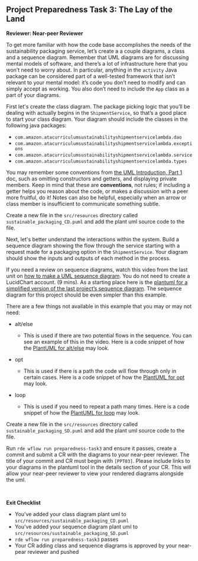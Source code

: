 ## Project Preparedness Task 3: The Lay of the Land

**Reviewer: Near-peer Reviewer**

To get more familiar with how the code base accomplishes the needs of the sustainability packaging service, let’s
create a a couple diagrams, a class and a sequence diagram. Remember that UML diagrams are for discussing mental models 
of software, and there’s a lot of infrastructure here that you won’t need to worry about. In particular, anything in 
the `activity` Java package can be considered part of a well-tested framework that isn’t relevant to your mental model: 
it’s code you don’t need to modify and can simply accept as working. You also don’t need to include the `App` class as 
a part of your diagrams.

First let's create the class diagram. The package picking logic that you’ll be dealing with actually begins in the 
`ShipmentService`, so that’s a good place to start your class diagram. Your diagram should include the classes in the 
following java packages:
- `com.amazon.atacurriculumsustainabilityshipmentservicelambda.dao`
- `com.amazon.atacurriculumsustainabilityshipmentservicelambda.exceptions`
- `com.amazon.atacurriculumsustainabilityshipmentservicelambda.service`
- `com.amazon.atacurriculumsustainabilityshipmentservicelambda.types`

You may remember some conventions from
[the UML Introduction, Part 1](https://amazon.awsapps.com/workdocs/index.html#/document/8726bc13715701cd88e4c8ca89fb233232f0b76122678fcb036cdd66678fb88c)
doc, such as omitting constructors and getters, and displaying private members. Keep in mind that these are
**conventions**, not rules; if including a getter helps you reason about the code, or makes a discussion with a peer
more fruitful, do it! Notes can also be helpful, especially when an arrow or class member is insufficient to
communicate something subtle.

Create a new file in the `src/resources` directory called `sustainable_packaging_CD.puml` and add the plant uml source 
code to the file.

Next, let's better understand the interactions within the system. Build a sequence diagram showing the flow through the
service starting with a request made for a packaging option in the `ShipmentService`. Your diagram should
show the inputs and outputs of each method in the process.

If you need a review on sequence diagrams, watch this video from the last unit on
[how to make a UML sequence diagram](https://www.youtube.com/watch?v=pCK6prSq8aw). You do not need to create a
LucidChart account. (9 mins). As a starting place here is the
[plantuml for a simplified version of the last project’s sequence diagram](https://plantuml.corp.amazon.com/plantuml/form/encoded.html#encoded=bLJBQiCm4BphAtHi3_c1K4BI1Df0Iqf3Fq1OIo9gMKPQ1_ptrKgoBUNLzkI7PcPdrhjUEXGMErqp9Yeqbdyvi5mutlahQ_sPgbGh6kGlW1_MQENWLJcFx9_xdPLWjt9LeJefx8acqdr13RYDC0GmT5-S9jNDQaVdRNowvB-BHhLTBL2PPjNXqLXVPbqhy03IrQBWRA1M9x1zKj-3FQaA9hni7MCKaiyMesi-vuURCHzClCxv7grg3eyiq0J2b9gDIburuAFa7Mvi28jWOcaHEUlErzTWG_c_kA0M47kMrGwiJt1TZKn20HrAbla3eO16Vtcmz8rIj2htkKNGLyqDtvKDv9jHIMA86zHIv5lAUUp9MHQSc1VXVxNntuvVBNslx4GGKd8y0dT7rMgQJqbuDE7bjSRvuOsEpwRyFssZ1I2TqdiIods7JHcBbzFovdVaAN4MEMbqdSzDHcn5zJs075UD3rkkNSaCYpe_XsJrfWrSGYFfV_O3).
The sequence diagram for this project should be even simpler than this example.

There are a few things not available in this example that you may or may not need:

* alt/else
    * This is used if there are two potential flows in the sequence. You can see an example of this in the video. Here
    is a code snippet of how the
    [PlantUML for alt/else](https://plantuml.corp.amazon.com/plantuml/form/encoded.html#encoded=TL7DRi8m3BxxAJvnvmKu863YK26sQR3ThTH8OIMmnAt4syzk2n9ekoIElpzRMHJbhEsf8UAWvupF8XbSqDfD5yDYY1TEYkL-wttMqqDxikBqZPtaJlB42QKl_-0iGpYtINiI3pMHns0wTrlCK2LxAbuurpvEx5YbJoJ7ZJQO6_DBSZnSdvXZD76Zg0u81Y8MTDp4ccZKJkzfBiRRvkRTZpB3X_oqKXJlrIkHD4NWnt_oAWtkjJnFyUYwFaeO5oD9zMtnkvcbOPrKiXYsC8P_oIy0)
    may look.

* opt
    * This is used if there is a path the code will flow through only in certain cases. Here is a code snippet of how
    the [PlantUML for opt](https://plantuml.corp.amazon.com/plantuml/form/encoded.html#encoded=VP11Zi8m34NtFeMNmw8Nw09H19hf2YJ40QB6qx6K9fNZ0hqzIOk0BeQL8-Lz__-zYMf4Xyu1c4Q3u3cIe8auf0bz-kE6U-CLlqcF4ZgEzCCnaUDsF8WbgMtLA5zOnompZ_T2Ed6xwf01Qm90Nex5-abZYUs_wx_2F4iygR1lLp39ZDBB3KAlMF_Y0qMEw0StbveTYcGtsPQeVnAkM3j7hN6Lj4D7NlUtXdhbu078stVXEcUU4tw8adjbhbZMcZg0fGK7csIHRtu7)
    may look.
    
* loop
    * This is used if you need to repeat a path many times. Here is a code snippet of how the
    [PlantUML for loop](https://plantuml.corp.amazon.com/plantuml/form/encoded.html#encoded=VP91QiCm44NtEiKicuKlO8g9IqDh2AHGUW1XJvq1MHBIkAblNzbI4ikqNKbc_jUy-UEzP-bu79GGicNZuCEZ0-bX3AUmeKOjMQaPNf3Vd1d8uolve9oUffFhq3LTtJ9z4K-pJQPxPbrqp_Lf5fZvdbNJgwbkuvSGCm0KrUr5AA7_4-71nBE4TtQa-vrOR9BnJYICPMW-8Kc1FEXHnS5ZXoAqMzgMm6TdBj0eXRrKjUl70JKVlbkqJ4OBWRfR6wluQcJy1oPE7xL5FjmoYUXmenNA60i7sPwZec4SWBId3WCa9bk6aYBCO8BhLw1ht5VF1WgE8UZ757grfhljQPD4Yh24V5DhwtqZ-s2U_xqV)
    may look.

Create a new file in the `src/resources` directory called `sustainable_packaging_SD.puml` and add the plant uml source 
code to the file. 

Run `rde wflow run preparedness-task3` and ensure it passes, create a commit and submit a CR with the diagrams to your 
near-peer reviewer. The title of your commit and CR must begin with `[PPT03]`. Please include links to your diagrams
in the plantuml tool in the details section of your CR. This will allow your near-peer reviewer to view your rendered
diagrams alongside the uml.

&nbsp;

**Exit Checklist**
- You’ve added your class diagram plant uml to `src/resources/sustainable_packaging_CD.puml`
- You’ve added your sequence diagram plant uml to `src/resources/sustainable_packaging_SD.puml`
- `rde wflow run preparedness-task3` passes
- Your CR adding class and sequence diagrams is approved by your near-pear reviewer and pushed

